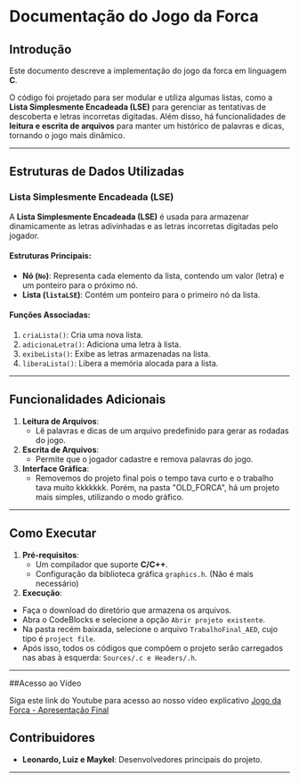 # Documentação do Jogo da Forca

## Introdução
Este documento descreve a implementação do jogo da forca em linguagem **C**.

O código foi projetado para ser modular e utiliza algumas listas, como a **Lista Simplesmente Encadeada (LSE)** para gerenciar as tentativas de descoberta e letras incorretas digitadas. Além disso, há funcionalidades de **leitura e escrita de arquivos** para manter um histórico de palavras e dicas, tornando o jogo mais dinâmico.

---

## Estruturas de Dados Utilizadas

### Lista Simplesmente Encadeada (LSE)
A **Lista Simplesmente Encadeada (LSE)** é usada para armazenar dinamicamente as letras adivinhadas e as letras incorretas digitadas pelo jogador.

#### Estruturas Principais:
- **Nó (`No`)**: Representa cada elemento da lista, contendo um valor (letra) e um ponteiro para o próximo nó.
- **Lista (`listaLSE`)**: Contém um ponteiro para o primeiro nó da lista.

#### Funções Associadas:
1. `criaLista()`: Cria uma nova lista.
2. `adicionaLetra()`: Adiciona uma letra à lista.
3. `exibeLista()`: Exibe as letras armazenadas na lista.
4. `liberaLista()`: Libera a memória alocada para a lista.

---

## Funcionalidades Adicionais
1. **Leitura de Arquivos**:
   - Lê palavras e dicas de um arquivo predefinido para gerar as rodadas do jogo.
2. **Escrita de Arquivos**:
   - Permite que o jogador cadastre e remova palavras do jogo.
3. **Interface Gráfica**:
   - Removemos do projeto final pois o tempo tava curto e o trabalho tava muito kkkkkkk. Porém, na pasta "OLD_FORCA", há um projeto mais simples, utilizando o modo gráfico.

---

## Como Executar
1. **Pré-requisitos**:
   - Um compilador que suporte **C/C++**.
   - Configuração da biblioteca gráfica `graphics.h`. (Não é mais necessário)
2.  **Execução**:
   - Faça o download do diretório que armazena os arquivos.
   - Abra o CodeBlocks e selecione a opção `Abrir projeto existente`.
   - Na pasta recém baixada, selecione o arquivo `TrabalhoFinal_AED`, cujo tipo é `project file`.
   - Após isso, todos os códigos que compõem o projeto serão carregados nas abas à esquerda: `Sources/.c e Headers/.h`.
  
---
##Acesso ao Vídeo

Siga este link do Youtube para acesso ao nosso vídeo explicativo [Jogo da Forca - Apresentação Final](https://youtu.be/bU2nXbKyRW0)

## Contribuidores
- **Leonardo, Luiz e Maykel**: Desenvolvedores principais do projeto.

---
